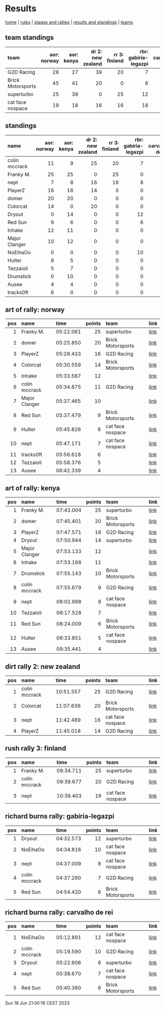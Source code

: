 # Results


[home](index.md) | [rules](rules.md) | [stages and rallies](stages.md) | [results and standings](results.md) | [teams](teams.md)



## team standings

| team              |   aor: norway |   aor: kenya |   dr 2: new zealand |   rr 3: finland |   rbr: gabiria-legazpi |   rbr: carvalho de rei |   total |   pos |
|:------------------|--------------:|-------------:|--------------------:|----------------:|-----------------------:|-----------------------:|--------:|------:|
| G2D Racing        |            28 |           27 |                  39 |              20 |                      7 |                     10 |     131 |     1 |
| Brick Motorsports |            45 |           41 |                  20 |               0 |                      6 |                      6 |     118 |     2 |
| superturbo        |            25 |           39 |                   0 |              25 |                     12 |                      8 |     109 |     3 |
| cat face nospace  |            19 |           18 |                  16 |              16 |                     18 |                     19 |     106 |     4 |

## standings

| name          |   aor: norway |   aor: kenya |   dr 2: new zealand |   rr 3: finland |   rbr: gabiria-legazpi |   rbr: carvalho de rei |   total |   pos |
|:--------------|--------------:|-------------:|--------------------:|----------------:|-----------------------:|-----------------------:|--------:|------:|
| colin mccrack |            11 |            9 |                  25 |              20 |                      7 |                     10 |      82 |     1 |
| Franky M.     |            25 |           25 |                   0 |              25 |                      0 |                      0 |      75 |     2 |
| nept          |             7 |            8 |                  16 |              16 |                      8 |                      7 |      62 |     3 |
| PlayerZ       |            16 |           16 |                  14 |               0 |                      0 |                      0 |      46 |     4 |
| domer         |            20 |           20 |                   0 |               0 |                      0 |                      0 |      40 |     5 |
| Colorcat      |            14 |            0 |                  20 |               0 |                      0 |                      0 |      34 |     6 |
| Dryout        |             0 |           14 |                   0 |               0 |                     12 |                      8 |      34 |     7 |
| Red Sun       |             9 |            6 |                   0 |               0 |                      6 |                      6 |      27 |     8 |
| Inhake        |            12 |           11 |                   0 |               0 |                      0 |                      0 |      23 |     9 |
| Major Clanger |            10 |           12 |                   0 |               0 |                      0 |                      0 |      22 |    10 |
| NoEihaOo      |             0 |            0 |                   0 |               0 |                     10 |                     12 |      22 |    11 |
| Hulter        |             8 |            5 |                   0 |               0 |                      0 |                      0 |      13 |    12 |
| Tezzaioli     |             5 |            7 |                   0 |               0 |                      0 |                      0 |      12 |    13 |
| Drumstick     |             0 |           10 |                   0 |               0 |                      0 |                      0 |      10 |    14 |
| Ausee         |             4 |            4 |                   0 |               0 |                      0 |                      0 |       8 |    15 |
| tracks0ft     |             6 |            0 |                   0 |               0 |                      0 |                      0 |       6 |    16 |



## art of rally: norway



|   pos | name          | time      |   points | team              | link                                                |
|------:|:--------------|:----------|---------:|:------------------|:----------------------------------------------------|
|     1 | Franky M.     | 05:22.061 |       25 | superturbo        | [link](https://youtu.be/gfejLYFDX_E)                |
|     2 | domer         | 05:25.850 |       20 | Brick Motorsports | [link](https://youtu.be/_nUyNWbli5o?t=240)          |
|     3 | PlayerZ       | 05:28.433 |       16 | G2D Racing        | [link](https://youtu.be/j5aAXGSDn88)                |
|     4 | Colorcat      | 05:30.559 |       14 | Brick Motorsports | [link](https://youtu.be/nkq6P1pXhJ4)                |
|     5 | Inhake        | 05:33.587 |       12 |                   | [link](https://www.youtube.com/watch?v=xFzgoaZvXn4) |
|     6 | colin mccrack | 05:34.875 |       11 | G2D Racing        | [link](https://www.youtube.com/watch?v=9z8OGjtT1as) |
|     7 | Major Clanger | 05:37.465 |       10 |                   | [link](https://www.youtube.com/watch?v=PglqtILRFWk) |
|     8 | Red Sun       | 05:37.479 |        9 | Brick Motorsports | [link](https://youtu.be/X-sNtYILzkc)                |
|     9 | Hulter        | 05:45.826 |        8 | cat face nospace  | [link](https://youtu.be/7-bNSKCew-w)                |
|    10 | nept          | 05:47.171 |        7 | cat face nospace  | [link](https://youtu.be/Yrv8sZRiWRw)                |
|    11 | tracks0ft     | 05:56.618 |        6 |                   | [link](https://youtu.be/OfpaPBGcMkY)                |
|    12 | Tezzaioli     | 05:58.376 |        5 |                   | [link](https://youtu.be/ppn2qel6XJw)                |
|    13 | Ausee         | 06:42.339 |        4 |                   | [link](https://youtu.be/KjpTXr9yBXw)                |

## art of rally: kenya



|   pos | name          | time      |   points | team              | link                                                |
|------:|:--------------|:----------|---------:|:------------------|:----------------------------------------------------|
|     1 | Franky M.     | 07:43.004 |       25 | superturbo        | [link](https://youtu.be/tvin58IxVQc)                |
|     2 | domer         | 07:45.401 |       20 | Brick Motorsports | [link](https://youtu.be/ohV0ah0Td5I?t=180)          |
|     3 | PlayerZ       | 07:47.571 |       16 | G2D Racing        | [link](https://youtu.be/p2EiAZoPy-U)                |
|     4 | Dryout        | 07:50.944 |       14 | superturbo        | [link](https://youtu.be/a9NFXBtx0Ao)                |
|     5 | Major Clanger | 07:53.133 |       12 |                   | [link](https://www.youtube.com/watch?v=DKlxGZ4DhIQ) |
|     6 | Inhake        | 07:53.168 |       11 |                   | [link](https://www.youtube.com/watch?v=jDiS1RpiQ4s) |
|     7 | Drumstick     | 07:55.143 |       10 | Brick Motorsports | [link](https://youtu.be/M8Ns_j2jIhE?t=180)          |
|     8 | colin mccrack | 07:55.679 |        9 | G2D Racing        | [link](https://youtu.be/bInNMnrQNH0)                |
|     9 | nept          | 08:02.998 |        8 | cat face nospace  | [link](https://youtu.be/l1pO5AdluKc)                |
|    10 | Tezzaioli     | 08:17.528 |        7 |                   | [link](https://youtu.be/phiL-bw2s1c)                |
|    11 | Red Sun       | 08:24.009 |        6 | Brick Motorsports | [link](https://youtu.be/XFk7jBht1gM)                |
|    12 | Hulter        | 08:33.851 |        5 | cat face nospace  | [link](https://youtu.be/eBrDR8EQ45Q)                |
|    13 | Ausee         | 09:35.441 |        4 |                   | [link](https://youtu.be/e-x7HEXI41I)                |

## dirt rally 2: new zealand



|   pos | name          | time      |   points | team              | link                                                |
|------:|:--------------|:----------|---------:|:------------------|:----------------------------------------------------|
|     1 | colin mccrack | 10:51.557 |       25 | G2D Racing        | [link](https://www.youtube.com/watch?v=W3Ch648fuPQ) |
|     2 | Colorcat      | 11:07.636 |       20 | Brick Motorsports | [link](https://youtu.be/allLR3p_rLY)                |
|     3 | nept          | 11:42.489 |       16 | cat face nospace  | [link](https://youtu.be/Oe7ZYp13io4)                |
|     4 | PlayerZ       | 11:45.018 |       14 | G2D Racing        | [link](https://youtu.be/wMFyurNAHlc)                |

## rush rally 3: finland



|   pos | name          | time      |   points | team             | link                                                |
|------:|:--------------|:----------|---------:|:-----------------|:----------------------------------------------------|
|     1 | Franky M.     | 09:34.711 |       25 | superturbo       | [link](https://youtu.be/djQWA1SdaOI)                |
|     2 | colin mccrack | 09:39.677 |       20 | G2D Racing       | [link](https://www.youtube.com/watch?v=3JZsT2md2SI) |
|     3 | nept          | 10:39.403 |       16 | cat face nospace | [link](https://youtu.be/C04VFjfhn4M)                |

## richard burns rally: gabiria-legazpi



|   pos | name          | time      |   points | team              | link                                                |
|------:|:--------------|:----------|---------:|:------------------|:----------------------------------------------------|
|     1 | Dryout        | 04:32.573 |       12 | superturbo        | [link](https://youtu.be/8OpRfUjuTZg)                |
|     2 | NoEihaOo      | 04:34.816 |       10 | cat face nospace  | [link](https://youtu.be/WaBD9c-o-xs)                |
|     3 | nept          | 04:37.009 |        8 | cat face nospace  | [link](https://www.youtube.com/watch?v=3BUQoP27DwQ) |
|     4 | colin mccrack | 04:37.260 |        7 | G2D Racing        | [link](https://www.youtube.com/watch?v=6ZMbIRQlD2c) |
|     5 | Red Sun       | 04:54.420 |        6 | Brick Motorsports | [link](https://youtu.be/WpNsqaC2mX8)                |

## richard burns rally: carvalho de rei



|   pos | name          | time      |   points | team              | link                                                |
|------:|:--------------|:----------|---------:|:------------------|:----------------------------------------------------|
|     1 | NoEihaOo      | 05:12.891 |       12 | cat face nospace  | [link](https://youtu.be/vGTMnOs2Z-Q)                |
|     2 | colin mccrack | 05:19.590 |       10 | G2D Racing        | [link](https://www.youtube.com/watch?v=XdtpXmxpuUU) |
|     3 | Dryout        | 05:22.606 |        8 | superturbo        | [link](https://youtu.be/9HySEyJvvEM)                |
|     4 | nept          | 05:38.670 |        7 | cat face nospace  | [link](https://youtu.be/4Cvs71kHEUc)                |
|     5 | Red Sun       | 05:40.360 |        6 | Brick Motorsports | [link](https://youtu.be/B6yTpVGAnLk)                |

Sun 18 Jun 21:00:16 CEST 2023
